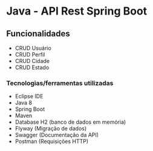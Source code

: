 # Java - API Rest Spring Boot

## Funcionalidades

* CRUD Usuário
* CRUD Perfil
* CRUD Cidade
* CRUD Estado

### Tecnologias/ferramentas utilizadas

* Eclipse IDE
* Java 8
* Spring Boot
* Maven
* Database H2 (banco de dados em memória)
* Flyway (Migração de dados)
* Swagger (Documentação da API)
* Postman (Requisições HTTP)

